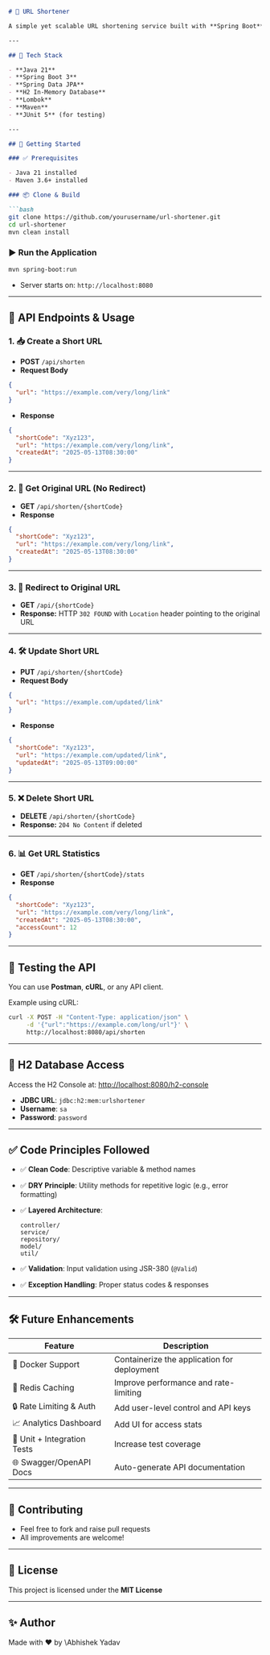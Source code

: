 ````markdown
# 🔗 URL Shortener

A simple yet scalable URL shortening service built with **Spring Boot**, inspired by [roadmap.sh URL Shortener Project](https://roadmap.sh/projects/url-shortening-service).

---

## 🧰 Tech Stack

- **Java 21**
- **Spring Boot 3**
- **Spring Data JPA**
- **H2 In-Memory Database**
- **Lombok**
- **Maven**
- **JUnit 5** (for testing)

---

## 🚀 Getting Started

### ✅ Prerequisites

- Java 21 installed
- Maven 3.6+ installed

### 📦 Clone & Build

```bash
git clone https://github.com/yourusername/url-shortener.git
cd url-shortener
mvn clean install
````

### ▶️ Run the Application

```bash
mvn spring-boot:run
```

* Server starts on: `http://localhost:8080`

---

## 🔌 API Endpoints & Usage

### 1. 📥 Create a Short URL

* **POST** `/api/shorten`
* **Request Body**

```json
{
  "url": "https://example.com/very/long/link"
}
```

* **Response**

```json
{
  "shortCode": "Xyz123",
  "url": "https://example.com/very/long/link",
  "createdAt": "2025-05-13T08:30:00"
}
```

---

### 2. 🔎 Get Original URL (No Redirect)

* **GET** `/api/shorten/{shortCode}`
* **Response**

```json
{
  "shortCode": "Xyz123",
  "url": "https://example.com/very/long/link",
  "createdAt": "2025-05-13T08:30:00"
}
```

---

### 3. 🔁 Redirect to Original URL

* **GET** `/api/{shortCode}`
* **Response:** HTTP `302 FOUND` with `Location` header pointing to the original URL

---

### 4. 🛠 Update Short URL

* **PUT** `/api/shorten/{shortCode}`
* **Request Body**

```json
{
  "url": "https://example.com/updated/link"
}
```

* **Response**

```json
{
  "shortCode": "Xyz123",
  "url": "https://example.com/updated/link",
  "updatedAt": "2025-05-13T09:00:00"
}
```

---

### 5. ❌ Delete Short URL

* **DELETE** `/api/shorten/{shortCode}`
* **Response:** `204 No Content` if deleted

---

### 6. 📊 Get URL Statistics

* **GET** `/api/shorten/{shortCode}/stats`
* **Response**

```json
{
  "shortCode": "Xyz123",
  "url": "https://example.com/very/long/link",
  "createdAt": "2025-05-13T08:30:00",
  "accessCount": 12
}
```

---

## 🧪 Testing the API

You can use **Postman**, **cURL**, or any API client.

Example using cURL:

```bash
curl -X POST -H "Content-Type: application/json" \
     -d '{"url":"https://example.com/long/url"}' \
     http://localhost:8080/api/shorten
```

---

## 💾 H2 Database Access

Access the H2 Console at: [http://localhost:8080/h2-console](http://localhost:8080/h2-console)

* **JDBC URL**: `jdbc:h2:mem:urlshortener`
* **Username**: `sa`
* **Password**: `password`

---

## ✅ Code Principles Followed

* ✅ **Clean Code**: Descriptive variable & method names
* ✅ **DRY Principle**: Utility methods for repetitive logic (e.g., error formatting)
* ✅ **Layered Architecture**:

  ```
  controller/
  service/
  repository/
  model/
  util/
  ```
* ✅ **Validation**: Input validation using JSR-380 (`@Valid`)
* ✅ **Exception Handling**: Proper status codes & responses

---

## 🛠️ Future Enhancements

| Feature                     | Description                                 |
| --------------------------- | ------------------------------------------- |
| 🐳 Docker Support           | Containerize the application for deployment |
| 🔁 Redis Caching            | Improve performance and rate-limiting       |
| 🔒 Rate Limiting & Auth     | Add user-level control and API keys         |
| 📈 Analytics Dashboard      | Add UI for access stats                     |
| 🧪 Unit + Integration Tests | Increase test coverage                      |
| 🌐 Swagger/OpenAPI Docs     | Auto-generate API documentation             |

---

## 🤝 Contributing

* Feel free to fork and raise pull requests
* All improvements are welcome!

---

## 📄 License

This project is licensed under the **MIT License**

---

## ✨ Author

Made with ❤️ by \Abhishek Yadav

